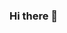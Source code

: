### Hi there 👋

<!--
**150lord/150lord** is a ✨ _special_ ✨ repository because its `README.md` (this file) appears on your GitHub profile.

Here are some ideas to get you started:

- 🔭 I’m currently dev
- 🌱 I’m currently python
- 👯 I’m looking to collaborate on dev and programing
- 🤔 I’m looking for help with programs

- 📫 How to reach me: 
- 😄 Pronouns: lord
- ⚡ Fun fact: 
-->
